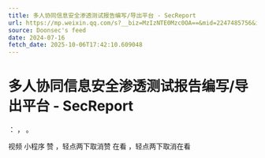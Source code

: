 ```yaml
---
title: 多人协同信息安全渗透测试报告编写/导出平台 - SecReport
url: https://mp.weixin.qq.com/s?__biz=MzIzNTE0Mzc0OA==&mid=2247485756&idx=1&sn=657fdfe19e4648008fab8df103e59257
source: Doonsec's feed
date: 2024-07-16
fetch_date: 2025-10-06T17:42:10.609048
---
```


# 多人协同信息安全渗透测试报告编写/导出平台 - SecReport

：
，
。

视频
小程序
赞
，轻点两下取消赞
在看
，轻点两下取消在看